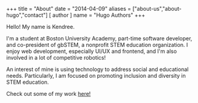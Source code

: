 +++
title = "About"
date = "2014-04-09"
aliases = ["about-us","about-hugo","contact"]
[ author ]
  name = "Hugo Authors"
+++

Hello! My name is Kendree. 

I'm a student at Boston University Academy, part-time software developer, and co-president of gbSTEM, a nonprofit STEM education organization. I enjoy web development, especially UI/UX and frontend, and I'm also involved in a lot of competitive robotics! 

An interest of mine is using technology to address social and educational needs. Particularly, I am focused on promoting inclusion and diversity in STEM education.  

Check out some of my work [here!](/posts) 